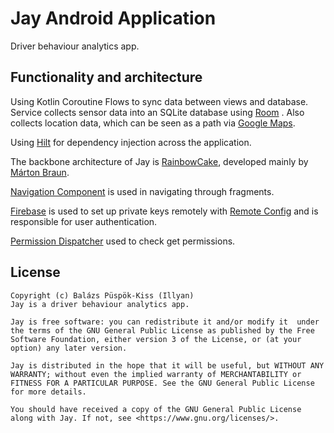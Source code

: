 # Jay Android Application

Driver behaviour analytics app.

## Functionality and architecture

Using Kotlin Coroutine Flows to sync data between views and database. Service collects sensor data
into an SQLite database using [Room](<https://developer.android.com/jetpack/androidx/releases/room>)
. Also collects location data, which can be seen as a path
via [Google Maps](<https://developers.google.com/maps/documentation>).

Using [Hilt](<https://dagger.dev/hilt/>) for dependency injection across the application.

The backbone architecture of Jay is [RainbowCake](<https://github.com/rainbowcake/rainbowcake>),
developed mainly by [Márton Braun](<https://github.com/zsmb13>).

[Navigation Component](<https://developer.android.com/guide/navigation/navigation-getting-started>)
is used in navigating through fragments.

[Firebase](<https://firebase.google.com/>) is used to set up private keys remotely
with [Remote Config](<https://firebase.google.com/docs/remote-config>) and is responsible for user
authentication.

[Permission Dispatcher](<https://github.com/permissions-dispatcher/PermissionsDispatcher>) used to
check get permissions.

## License

    Copyright (c) Balázs Püspök-Kiss (Illyan)
    Jay is a driver behaviour analytics app.

    Jay is free software: you can redistribute it and/or modify it  under the terms of the GNU General Public License as published by the Free Software Foundation, either version 3 of the License, or (at your option) any later version.

    Jay is distributed in the hope that it will be useful, but WITHOUT ANY WARRANTY; without even the implied warranty of MERCHANTABILITY or FITNESS FOR A PARTICULAR PURPOSE. See the GNU General Public License for more details.

    You should have received a copy of the GNU General Public License along with Jay. If not, see <https://www.gnu.org/licenses/>.
